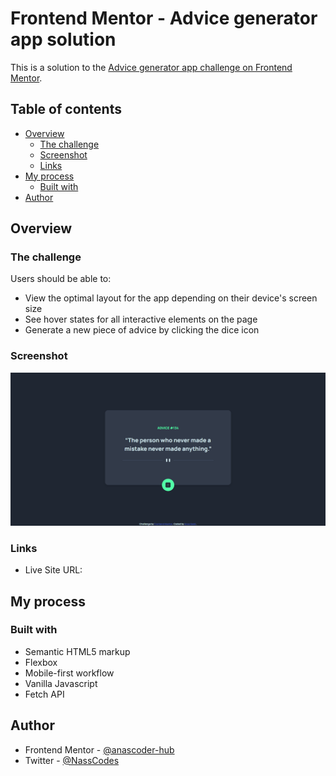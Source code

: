 # Frontend Mentor - Advice generator app solution

This is a solution to the [Advice generator app challenge on Frontend Mentor](https://www.frontendmentor.io/challenges/advice-generator-app-QdUG-13db).

## Table of contents

- [Overview](#overview)
  - [The challenge](#the-challenge)
  - [Screenshot](#screenshot)
  - [Links](#links)
- [My process](#my-process)
  - [Built with](#built-with)
- [Author](#author)


## Overview

### The challenge

Users should be able to:

- View the optimal layout for the app depending on their device's screen size
- See hover states for all interactive elements on the page
- Generate a new piece of advice by clicking the dice icon

### Screenshot

![](./screenshot1.png)
### Links
- Live Site URL: [](https://your-live-site-url.com)

## My process

### Built with

- Semantic HTML5 markup
- Flexbox
- Mobile-first workflow
- Vanilla Javascript
- Fetch API

## Author

- Frontend Mentor - [@anascoder-hub](https://www.frontendmentor.io/profile/anascoder-hub)
- Twitter - [@NassCodes](https://twitter.com/NassCodes)

